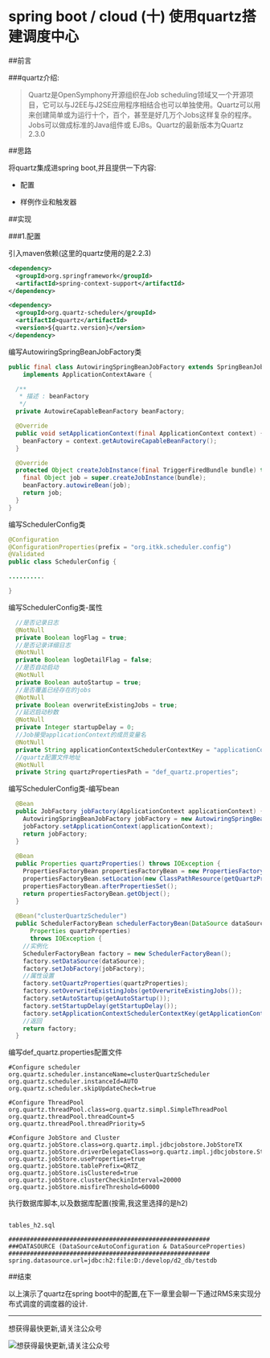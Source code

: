 # spring boot / cloud (十) 使用quartz搭建调度中心

##前言


###quartz介绍:


>Quartz是OpenSymphony开源组织在Job scheduling领域又一个开源项目，它可以与J2EE与J2SE应用程序相结合也可以单独使用。Quartz可以用来创建简单或为运行十个，百个，甚至是好几万个Jobs这样复杂的程序。Jobs可以做成标准的Java组件或 EJBs。Quartz的最新版本为Quartz 2.3.0


##思路


将quartz集成进spring boot,并且提供一下内容:


- 配置


- 样例作业和触发器
 

##实现


###1.配置

引入maven依赖(这里的quartz使用的是2.2.3)

``` xml
<dependency>
  <groupId>org.springframework</groupId>
  <artifactId>spring-context-support</artifactId>
</dependency>

<dependency>
  <groupId>org.quartz-scheduler</groupId>
  <artifactId>quartz</artifactId>
  <version>${quartz.version}</version>
</dependency>
```

编写AutowiringSpringBeanJobFactory类

``` java
public final class AutowiringSpringBeanJobFactory extends SpringBeanJobFactory
    implements ApplicationContextAware {

  /**
   * 描述 : beanFactory
   */
  private AutowireCapableBeanFactory beanFactory;

  @Override
  public void setApplicationContext(final ApplicationContext context) {
    beanFactory = context.getAutowireCapableBeanFactory();
  }

  @Override
  protected Object createJobInstance(final TriggerFiredBundle bundle) throws Exception {
    final Object job = super.createJobInstance(bundle);
    beanFactory.autowireBean(job);
    return job;
  }
}
```

编写SchedulerConfig类

``` java
@Configuration
@ConfigurationProperties(prefix = "org.itkk.scheduler.config")
@Validated
public class SchedulerConfig {

..........

}
```

编写SchedulerConfig类-属性

``` java
  //是否记录日志
  @NotNull
  private Boolean logFlag = true;
  //是否记录详细日志
  @NotNull
  private Boolean logDetailFlag = false;
  //是否自动启动
  @NotNull
  private Boolean autoStartup = true;
  //是否覆盖已经存在的jobs
  @NotNull
  private Boolean overwriteExistingJobs = true;
  //延迟启动秒数
  @NotNull
  private Integer startupDelay = 0;
  //Job接受applicationContext的成员变量名
  @NotNull
  private String applicationContextSchedulerContextKey = "applicationContext";
  //quartz配置文件地址
  @NotNull
  private String quartzPropertiesPath = "def_quartz.properties";
```

编写SchedulerConfig类-编写bean

``` java
  @Bean
  public JobFactory jobFactory(ApplicationContext applicationContext) {
    AutowiringSpringBeanJobFactory jobFactory = new AutowiringSpringBeanJobFactory();
    jobFactory.setApplicationContext(applicationContext);
    return jobFactory;
  }
  
  @Bean
  public Properties quartzProperties() throws IOException {
    PropertiesFactoryBean propertiesFactoryBean = new PropertiesFactoryBean();
    propertiesFactoryBean.setLocation(new ClassPathResource(getQuartzPropertiesPath()));
    propertiesFactoryBean.afterPropertiesSet();
    return propertiesFactoryBean.getObject();
  }
  
  @Bean("clusterQuartzScheduler")
  public SchedulerFactoryBean schedulerFactoryBean(DataSource dataSource, JobFactory jobFactory,
      Properties quartzProperties)
      throws IOException {
    //实例化
    SchedulerFactoryBean factory = new SchedulerFactoryBean();
    factory.setDataSource(dataSource);
    factory.setJobFactory(jobFactory);
    //属性设置
    factory.setQuartzProperties(quartzProperties);
    factory.setOverwriteExistingJobs(getOverwriteExistingJobs());
    factory.setAutoStartup(getAutoStartup());
    factory.setStartupDelay(getStartupDelay());
    factory.setApplicationContextSchedulerContextKey(getApplicationContextSchedulerContextKey());
    //返回
    return factory;
  }
```

编写def_quartz.properties配置文件

``` properties
#Configure scheduler
org.quartz.scheduler.instanceName=clusterQuartzScheduler
org.quartz.scheduler.instanceId=AUTO
org.quartz.scheduler.skipUpdateCheck=true

#Configure ThreadPool
org.quartz.threadPool.class=org.quartz.simpl.SimpleThreadPool
org.quartz.threadPool.threadCount=5
org.quartz.threadPool.threadPriority=5

#Configure JobStore and Cluster
org.quartz.jobStore.class=org.quartz.impl.jdbcjobstore.JobStoreTX
org.quartz.jobStore.driverDelegateClass=org.quartz.impl.jdbcjobstore.StdJDBCDelegate
org.quartz.jobStore.useProperties=true
org.quartz.jobStore.tablePrefix=QRTZ_
org.quartz.jobStore.isClustered=true
org.quartz.jobStore.clusterCheckinInterval=20000
org.quartz.jobStore.misfireThreshold=60000
```

执行数据库脚本,以及数据库配置(按需,我这里选择的是h2)


``` properties

tables_h2.sql

########################################################
###DATASOURCE (DataSourceAutoConfiguration & DataSourceProperties)
########################################################
spring.datasource.url=jdbc:h2:file:D:/develop/d2_db/testdb

```


##结束

以上演示了quartz在spring boot中的配置,在下一章里会聊一下通过RMS来实现分布式调度的调度器的设计.

---------

想获得最快更新,请关注公众号

![想获得最快更新,请关注公众号](https://mmbiz.qlogo.cn/mmbiz_jpg/gjOvoY7GOt5a4dicfGbqze591YAEiaRONE0nOsiaur4nlsmKtUpRuONue28wJ9JfOXfBl99OoVmYncohMnEY4LMdg/0?wx_fmt=jpeg "想获得最快更新,请关注公众号") 

